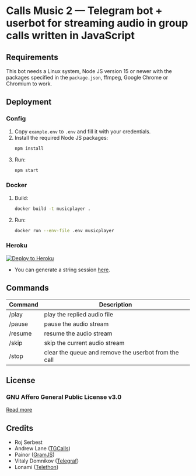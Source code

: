 # Calls Music 2 — Telegram bot + userbot for streaming audio in group calls written in JavaScript

## Requirements

This bot needs a Linux system, Node JS version 15 or newer with the packages specified in the `package.json`, ffmpeg, Google Chrome or Chromium to work.

## Deployment

### Config

1. Copy `example.env` to `.env` and fill it with your credentials.
2. Install the required Node JS packages:
   ```bash
   npm install
   ```
3. Run:
   ```bash
   npm start
   ```

### Docker

1. Build:
   ```bash
   docker build -t musicplayer .
   ```
2. Run:
   ```bash
   docker run --env-file .env musicplayer
   ```

### Heroku

[![Deploy to Heroku](https://www.herokucdn.com/deploy/button.svg)](https://heroku.com/deploy?template=https://github.com/W29F/TG-MusicVCv1.0.1)
- You can generate a string session [here](https://replit.com/@Roj617/GramJSStringSejin).

## Commands

| Command | Description                                          |
| ------- | ---------------------------------------------------- |
| /play   | play the replied audio file                          |
| /pause  | pause the audio stream                               |
| /resume | resume the audio stream                              |
| /skip   | skip the current audio stream                        |
| /stop   | clear the queue and remove the userbot from the call |

## License

### GNU Affero General Public License v3.0

[Read more](http://www.gnu.org/licenses/#AGPL)

## Credits

- Roj Serbest
- Andrew Lane ([TGCalls](https://github.com/tgcallsjs/tgcalls))
- Painor ([GramJS](https://github.com/gram-js/gramjs))
- Vitaly Domnikov ([Telegraf](https://github.com/telegraf/telegraf))
- Lonami ([Telethon](https://github.com/lonami/telethon))
